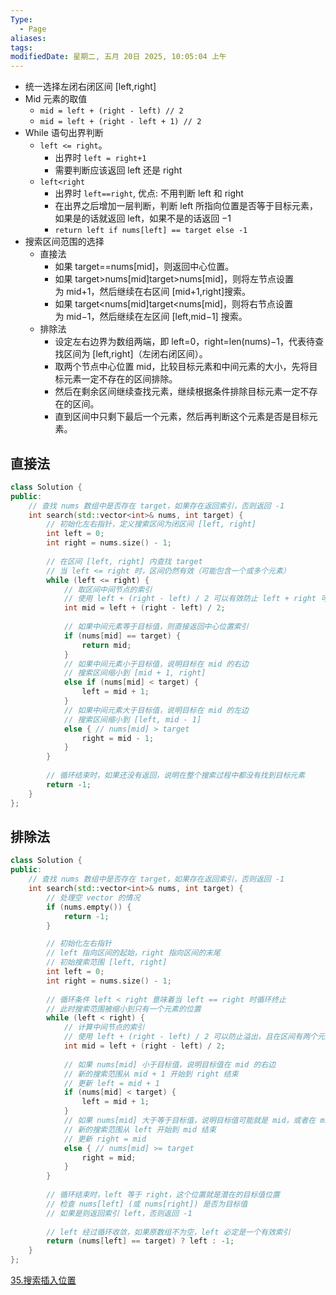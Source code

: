 ```yaml
---
Type:
  - Page
aliases: 
tags: 
modifiedDate: 星期二, 五月 20日 2025, 10:05:04 上午
---
```

- 统一选择左闭右闭区间 [left,right]
- Mid 元素的取值
    - `mid = left + (right - left) // 2`
    - `mid = left + (right - left + 1) // 2`
- While 语句出界判断
    - `left <= right`。
        - 出界时 `left = right+1`
        - 需要判断应该返回 left 还是 right
    - `left<right`
        - 出界时 `left==right`, 优点: 不用判断 left 和 right
        - 在出界之后增加一层判断，判断 left 所指向位置是否等于目标元素，如果是的话就返回 left，如果不是的话返回 −1
        - `return left if nums[left] == target else -1`
- 搜索区间范围的选择
    - 直接法
        - 如果 target==nums[mid]，则返回中心位置。
        - 如果 target>nums[mid]target>nums[mid]，则将左节点设置为 mid+1，然后继续在右区间 [mid+1,right]搜索。
        - 如果 target<nums[mid]target<nums[mid]，则将右节点设置为 mid−1，然后继续在左区间 [left,mid−1] 搜索。
    - 排除法
        - 设定左右边界为数组两端，即 left=0，right=len(nums)−1，代表待查找区间为 [left,right]（左闭右闭区间）。
        - 取两个节点中心位置 mid，比较目标元素和中间元素的大小，先将目标元素一定不存在的区间排除。
        - 然后在剩余区间继续查找元素，继续根据条件排除目标元素一定不存在的区间。
        - 直到区间中只剩下最后一个元素，然后再判断这个元素是否是目标元素。

## 直接法

```cpp
class Solution {
public:
    // 查找 nums 数组中是否存在 target，如果存在返回索引，否则返回 -1
    int search(std::vector<int>& nums, int target) {
        // 初始化左右指针，定义搜索区间为闭区间 [left, right]
        int left = 0;
        int right = nums.size() - 1;
        
        // 在区间 [left, right] 内查找 target
        // 当 left <= right 时，区间仍然有效（可能包含一个或多个元素）
        while (left <= right) {
            // 取区间中间节点的索引
            // 使用 left + (right - left) / 2 可以有效防止 left + right 可能产生的整数溢出
            int mid = left + (right - left) / 2;
            
            // 如果中间元素等于目标值，则直接返回中心位置索引
            if (nums[mid] == target) {
                return mid;
            } 
            // 如果中间元素小于目标值，说明目标在 mid 的右边
            // 搜索区间缩小到 [mid + 1, right]
            else if (nums[mid] < target) {
                left = mid + 1;
            } 
            // 如果中间元素大于目标值，说明目标在 mid 的左边
            // 搜索区间缩小到 [left, mid - 1]
            else { // nums[mid] > target
                right = mid - 1;
            }
        }
        
        // 循环结束时，如果还没有返回，说明在整个搜索过程中都没有找到目标元素
        return -1;
    }
};
```

## 排除法

```cpp
class Solution {
public:
    // 查找 nums 数组中是否存在 target，如果存在返回索引，否则返回 -1
    int search(std::vector<int>& nums, int target) {
        // 处理空 vector 的情况
        if (nums.empty()) {
            return -1;
        }

        // 初始化左右指针
        // left 指向区间的起始，right 指向区间的末尾
        // 初始搜索范围 [left, right]
        int left = 0;
        int right = nums.size() - 1;
        
        // 循环条件 left < right 意味着当 left == right 时循环终止
        // 此时搜索范围被缩小到只有一个元素的位置
        while (left < right) {
            // 计算中间节点的索引
            // 使用 left + (right - left) / 2 可以防止溢出，且在区间有两个元素时，mid 会等于 left
            int mid = left + (right - left) / 2;
            
            // 如果 nums[mid] 小于目标值，说明目标值在 mid 的右边
            // 新的搜索范围从 mid + 1 开始到 right 结束
            // 更新 left = mid + 1
            if (nums[mid] < target) {
                left = mid + 1; 
            } 
            // 如果 nums[mid] 大于等于目标值，说明目标值可能就是 mid，或者在 mid 的左边
            // 新的搜索范围从 left 开始到 mid 结束
            // 更新 right = mid
            else { // nums[mid] >= target
                right = mid;
            }
        }
        
        // 循环结束时，left 等于 right，这个位置就是潜在的目标值位置
        // 检查 nums[left] (或 nums[right]) 是否为目标值
        // 如果是则返回索引 left，否则返回 -1
        
        // left 经过循环收敛，如果原数组不为空，left 必定是一个有效索引
        return (nums[left] == target) ? left : -1;
    }
};
```

[35.搜索插入位置](35.搜索插入位置.md)
